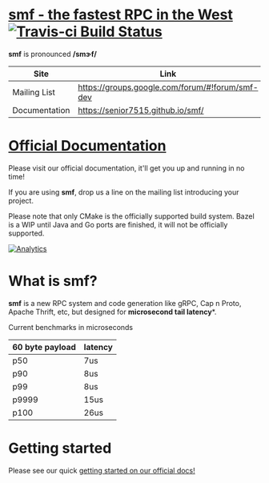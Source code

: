 # [smf - the fastest RPC in the West](http://senior7515.github.io/smf/) [![Travis-ci Build Status](https://travis-ci.org/senior7515/smf.svg?branch=master)](https://travis-ci.org/senior7515/smf)


**smf** is pronounced **/smɝf/**

Site         | Link
------------ | --------
Mailing List  | https://groups.google.com/forum/#!forum/smf-dev
Documentation | https://senior7515.github.io/smf/

# [Official Documentation](https://senior7515.github.io/smf) 

Please visit our official documentation, 
it'll get you up and running in no time!

If you are using **smf**, drop us a line on the mailing list introducing your project. 

Please note that only CMake is the officially supported build system. Bazel is a WIP
until Java and Go ports are finished, it will not be officially supported.

[![Analytics](https://ga-beacon.appspot.com/UA-99983285-1/chromeskel_a/readme?pixel)]()

# What is smf?

**smf** is a new RPC system and code generation like gRPC, Cap n Proto,
Apache Thrift, etc, but designed for **microsecond tail latency***.

Current benchmarks in microseconds

| 60 byte payload  | latency   |
| ---------------- | --------- |
| p50              | 7us       |
| p90              | 8us       |
| p99              | 8us       |
| p9999            | 15us      |
| p100             | 26us      |



# Getting started

Please see our quick
[getting started on our official docs!](https://senior7515.github.io/smf//getting_started/)

